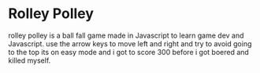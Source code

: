 # Rolley Polley
rolley polley is a ball fall game made in Javascript to learn game dev and Javascript. use the arrow keys to move left and right and try to avoid going to the top its on easy mode and i got to score 300 before i got boered and killed myself.